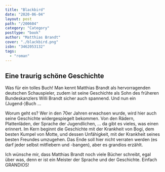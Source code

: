 ```yaml
---
title: "Blackbird"
date: "2020-06-04"
layout: post
path: "/200604"
category: "Category"
posttype: "book"
author: "Matthias Brandt"
cover: "./blackbird.png"
isbn: "3462053132"
tags:
  - "roman"
---
```

## Eine traurig schöne Geschichte

Was für ein tolles Buch! Man kennt Matthias Brandt als hervorragenden deutschen Schauspieler, zudem ist seine Geschichte als Sohn des früheren Bundeskanzlers Willi Brandt sicher auch spannend. Und nun ein (Jugend-)Buch ...

Worum geht es? Wer in den 70er Jahren erwachsen wurde, wird hier auch seine Geschichte widergespiegelt bekommen. Von den Rädern, Plattenläden, der Sprache der Jugendlichen, ... da gibt es vieles,  was einen erinnert. Im Kern beginnt die Geschichte mit der Krankheit von Bogi, dem besten Kumpel von Motte, und dessen Unfähigkeit, mit der Krankheit seines besten Freundes umzugehen. Das Ende soll hier nicht verraten werden (es darf jeder selbst mitfiebern und -bangen), aber es grandios erzählt.

Ich wünsche mir, dass Matthias Brandt noch viele Bücher schreibt, egal über was, denn er ist ein Meister der Sprache und der Geschichte. Einfach GRANDIOS!